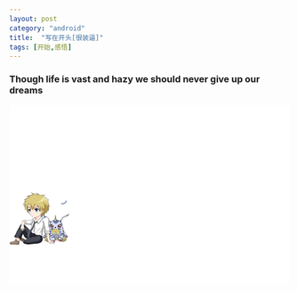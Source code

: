 ```yaml
---
layout: post
category: "android"
title:  "写在开头[很装逼]"
tags: [开始,感悟]
---
```

### Though life is  vast and hazy we should never give up our dreams
![image](/favicon.jpg)
